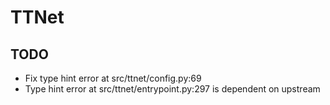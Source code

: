 # TTNet

## TODO

- Fix type hint error at src/ttnet/config.py:69
- Type hint error at src/ttnet/entrypoint.py:297 is dependent on upstream
